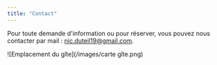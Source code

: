 ```yaml
---
title: "Contact"
---
```

Pour toute demande d'information ou pour réserver, vous pouvez nous contacter par mail : nic.duteil19@gmail.com.


![Emplacement du gîte](/images/carte gîte.png) 